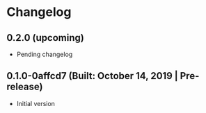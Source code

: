 # Changelog

## 0.2.0 (upcoming)

* Pending changelog

## 0.1.0-0affcd7 (Built: October 14, 2019 | Pre-release)

* Initial version

